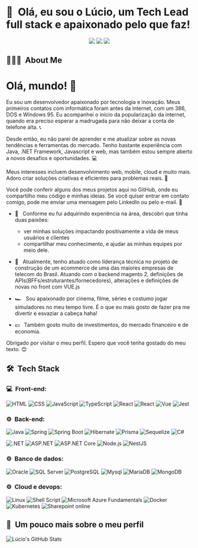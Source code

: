 <h1>👋 &nbsp;Olá, eu sou o Lúcio, um Tech Lead full stack e apaixonado pelo que faz!</h1>
<p align="center">
<a target="_blank" href="https://www.youtube.com/channel/UCXF8tZESFfNaXROs0B4OO2w"><img src="https://img.shields.io/badge/youtube-red"/></a>
<a target="_blank" href="https://www.linkedin.com/in/lucio-silva-a6263213/"><img src="https://img.shields.io/badge/linkedin-blue"/></a>
<a target="_blank" href="mailto:luciofdasilva@hotmail.com"><img src="https://img.shields.io/badge/email-darkblue"/></a>

</p>

<h2> 👨🏻‍💻 &nbsp;About Me </h2>

# Olá, mundo! 👋

Eu sou um desenvolvedor apaixonado por tecnologia e inovação. Meus primeiros contatos com informática foram antes da internet, com um 386, DOS e Windows 95. Eu acompanhei o início da popularização da internet, quando era preciso esperar a madrugada para não deixar a conta de telefone alta. 📞

Desde então, eu não parei de aprender e me atualizar sobre as novas tendências e ferramentas do mercado. Tenho bastante experiência com Java, .NET Framework, Javascript e web, mas também estou sempre aberto a novos desafios e oportunidades. 💻

Meus interesses incluem desenvolvimento web, mobile, cloud e muito mais. Adoro criar soluções criativas e eficientes para problemas reais. 🚀

Você pode conferir alguns dos meus projetos aqui no GitHub, onde eu compartilho meu código e minhas ideias. 
Se você quiser entrar em contato comigo, pode me enviar uma mensagem pelo LinkedIn ou pelo e-mail. 📧

- 💚 &nbsp; Conforme eu fui adquirindo experiência na área, descobri que tinha duas paixões:
  - ver minhas soluções impactando positivamente a vida de meus usuários e clientes
  - compartilhar meu conhecimento, e ajudar as minhas equipes por meio dele.

- 🚀 &nbsp; Atualmente, tenho atuado como líderança técnica no projeto de construção de um ecommerce de uma das maiores empresas de telecom do Brasil.
  Atuando com o backend magento 2, definições de APIs(BFFs/estruturantes/fornecedores), alterações e definições de novas no front com VUE.js 
- 🏎 &nbsp; Sou apaixonado por cinema, filme, séries e costumo jogar simuladores no meu tempo livre. É o que eu mais gosto de fazer pra me divertir e esvaziar a cabeça haha!
- 💵 &nbsp; Também gosto muito de investimentos, do mercado financeiro e de economia.

Obrigado por visitar o meu perfil. Espero que você tenha gostado do meu texto. 😊

<h2> 🛠 &nbsp;Tech Stack</h2>
<h3>💻 &nbsp;Front-end:</h3>

![HTML](https://img.shields.io/badge/-HTML-333333?style=flat&logo=HTML5)
![CSS](https://img.shields.io/badge/-CSS-333333?style=flat&logo=CSS3&logoColor=1572B6)
![JavaScript](https://img.shields.io/badge/-JavaScript-333333?style=flat&logo=javascript)
![TypeScript](https://img.shields.io/badge/-TypeScript-333333?style=flat&logo=typescript&logoColor=2D79C7)
![React](https://img.shields.io/badge/-React-333333?style=flat&logo=react)
![React](https://img.shields.io/badge/-React%20Native-333333?style=flat&logo=react)
![Vue](https://img.shields.io/badge/-Vue-333333?style=flat&logo=vue.js)
![Jest](https://img.shields.io/badge/-Jest-333333?style=flat&logo=jest&logoColor=E535AB)

<h3>⚙️ &nbsp;Back-end:</h3>

![Java](https://img.shields.io/badge/Java-333333?style=for-the-badge&logo=openjdk&style=flat)
![Spring](https://img.shields.io/badge/Spring-333333?style=for-the-badge&logo=spring&style=flat)
![Spring Boot](https://img.shields.io/badge/Spring%20boot-333333?style=for-the-badge&logo=spring%20boot&style=flat)
![Hibernate](https://img.shields.io/badge/Hibernate-333333?style=for-the-badge&logo=Hibernate&style=flat)
![Prisma](https://img.shields.io/badge/Prisma-333333?style=for-the-badge&logo=Prisma&style=flat)
![Sequelize](https://img.shields.io/badge/Sequelize-333333?style=for-the-badge&logo=Sequelize&style=flat)
![C#](https://img.shields.io/badge/-Csharp-333333?style=for-the-badge&logo=csharp&style=flat)

![.NET](https://img.shields.io/badge/.NET-333333?style=for-the-badge&logo=dotnet&style=flat)
![ASP.NET](https://img.shields.io/badge/-ASP.NET-333333?style=for-the-badge&logo=.net&style=flat)
![ASP.NET Core](https://img.shields.io/badge/-ASP.NET-333333?style=for-the-badge&logo=.net&style=flat)
![Node.js](https://img.shields.io/badge/-Node.js-333333?style=flat&logo=node.js)
![NestJS](https://img.shields.io/badge/-NestJS-333333?style=flat&logo=nestjs&logoColor=E535AB)

<h3>⚙️ &nbsp;Banco de dados:</h3>

![Oracle](https://img.shields.io/badge/-Oracle-333333?style=flat&logo=oracle)
![SQL Server](https://img.shields.io/badge/-SQL%20server-333333?style=flat&logo=microsoft-sql-server)
![PostgreSQL](https://img.shields.io/badge/-PostgreSQL-333333?style=flat&logo=postgresql)
![Mysql](https://img.shields.io/badge/-MySQL-333333?style=flat&logo=mysql)
![MariaDB](https://img.shields.io/badge/-MariaDB-333333?style=flat&logo=mariadb)
![MongoDB](https://img.shields.io/badge/-MongoDB-333333?style=flat&logo=mongodb)

<h3>⚙️ &nbsp;Cloud e devops:</h3>

![Linux](https://img.shields.io/badge/-Linux-333333?style=flat&logo=linux)
![Shell Script](https://img.shields.io/badge/-Shell_Script-333333?style=flat&logo=gnu-bash)
![Microsoft Azure Fundamentals](https://img.shields.io/badge/-Microsoft_Azure-333333?style=flat&logo=microsoft-azure)
![Docker](https://img.shields.io/badge/-Docker-333333?style=flat&logo=docker)
![Kubernetes](https://img.shields.io/badge/-kubernetes-333333?style=flat&logo=kubernetes)
![Sharepoint online](https://img.shields.io/badge/-SharePoint%20online-333333?style=flat&logo=microsoft-sharepoint)

<h2>🚀 &nbsp;Um pouco mais sobre o meu perfil</h2>

![Lúcio's GitHub Stats](https://github-readme-stats.vercel.app/api?username=luciosilva&show_icons=true&theme=dracula)
